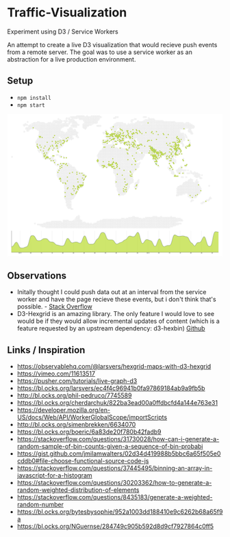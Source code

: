 # Traffic-Visualization
Experiment using D3 / Service Workers

An attempt to create a live D3 visualization that would recieve push events from a remote server. The goal was to use a service worker as an abstraction for a live production environment. 

## Setup
- ```npm install```
- ```npm start```



![Screenshot](docs/ss.png)

## Observations

- Initally thought I could push data out at an interval from the service worker and have the page recieve these events, but i don't think that's possible. - [Stack Overflow](https://stackoverflow.com/questions/53178703/timer-with-notifications-using-service-worker)
- D3-Hexgrid is an amazing library. The only feature I would love to see would be if they would allow incremental updates of content (which is a feature requested by an upstream dependency: d3-hexbin) [Github](https://github.com/d3/d3-hexbin/issues/3)

## Links / Inspiration

- https://observablehq.com/@larsvers/hexgrid-maps-with-d3-hexgrid
- https://vimeo.com/11613517
- https://pusher.com/tutorials/live-graph-d3
- https://bl.ocks.org/larsvers/ec4f4c96941b0fa97869184ab9a9fb5b
- http://bl.ocks.org/phil-pedruco/7745589
- https://bl.ocks.org/cherdarchuk/822ba3ead00a0ffdbcfd4a144e763e31
- https://developer.mozilla.org/en-US/docs/Web/API/WorkerGlobalScope/importScripts
- http://bl.ocks.org/simenbrekken/6634070
- https://bl.ocks.org/boeric/6a83de20f780b42fadb9
- https://stackoverflow.com/questions/31730028/how-can-i-generate-a-random-sample-of-bin-counts-given-a-sequence-of-bin-probabi
- https://gist.github.com/jmilamwalters/02d34d419988b5bbc6a65f505e0cddb0#file-choose-functional-source-code-js
- https://stackoverflow.com/questions/37445495/binning-an-array-in-javascript-for-a-histogram
- https://stackoverflow.com/questions/30203362/how-to-generate-a-random-weighted-distribution-of-elements
- https://stackoverflow.com/questions/8435183/generate-a-weighted-random-number
- https://bl.ocks.org/bytesbysophie/952a1003dd188410e9c6262b68a65f9a
- https://bl.ocks.org/NGuernse/284749c905b592d8d9cf7927864c0ff5

